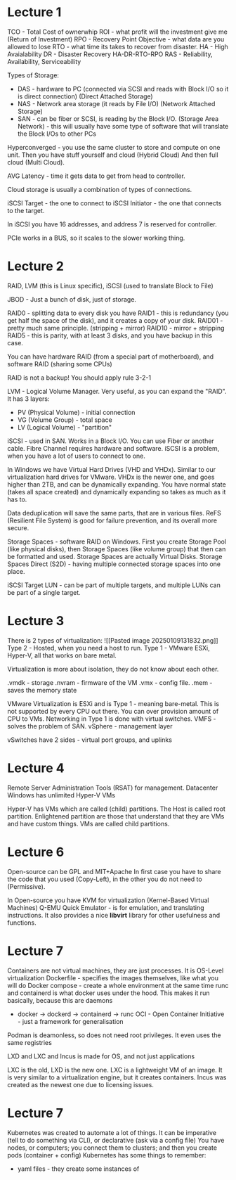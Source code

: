 # Lecture 1
TCO - Total Cost of ownerwhip
ROI - what profit will the investment give me (Return of Investment)
RPO - Recovery Point Objective - what data are you allowed to lose
RTO - what time its takes to recover from disaster.
HA - High Avaialability
DR - Disaster Recovery
HA-DR-RTO-RPO
RAS - Reliability, Availability, Serviceability


Types of Storage:
- DAS - hardware to PC (connected via SCSI and reads with Block I/O so it is direct connection) (Direct Attached Storage)
- NAS - Network area storage (it reads by File I/O) (Network Attached Storage)
- SAN - can be fiber or SCSI, is reading by the Block I/O. (Storage Area Network) - this will usually have some type of software that will translate the Block I/Os to other PCs

Hyperconverged - you use the same cluster to store and compute on one unit.
Then you have stuff yourself and cloud (Hybrid Cloud)
And then full cloud (Multi Cloud).

AVG Latency - time it gets data to get from head to controller.

Cloud storage is usually a combination of types of connections.

iSCSI Target - the one to connect to
iSCSI Initiator - the one that connects to the target.

In iSCSI you have 16 addresses, and address 7 is reserved for controller.

PCIe works in a BUS, so it scales to the slower working thing.

# Lecture 2
RAID, LVM (this is Linux specific), iSCSI (used to translate Block to File)

JBOD - Just a bunch of disk, just of storage.

RAID0 - splitting data to every disk you have
RAID1 - this is redundancy (you get half the space of the disk), and it creates a copy of your disk.
RAID01 - pretty much same principle. (stripping + mirror)
RAID10 - mirror + stripping
RAID5 - this is parity, with at least 3 disks, and you have backup in this case.

You can have hardware RAID (from a special part of motherboard), and software RAID (sharing some CPUs)

RAID is not a backup!
You should apply rule 3-2-1

LVM - Logical Volume Manager.
Very useful, as you can expand the "RAID".
It has 3 layers:
- PV (Physical Volume) - initial connection
- VG (Volume Group) - total space
- LV (Logical Volume) - "partition"

iSCSI - used in SAN. Works in a Block I/O.
You can use Fiber or another cable.
Fibre Channel requires hardware and software.
iSCSI is a problem, when you have a lot of users to connect to one.

In Windows we have Virtual Hard Drives (VHD and VHDx). Similar to our virtualization hard drives for VMware.
VHDx is the newer one, and goes higher than 2TB, and can be dynamically expanding. You have normal state (takes all space created) and dynamically expanding so takes as much as it has to.

Data deduplication will save the same parts, that are in various files.
ReFS (Resilient File System) is good for failure prevention, and its overall more secure.

Storage Spaces - software RAID on Windows.
First you create Storage Pool (like physical disks), then Storage Spaces (like volume group) that then can be formatted and used.
Storage Spaces are actually Virtual Disks.
Storage Spaces Direct (S2D) - having multiple connected storage spaces into one place.

iSCSI Target
LUN - can be part of multiple targets, and multiple LUNs can be part of a single target.

# Lecture 3

There is 2 types of virtualization:
![[Pasted image 20250109131832.png]]
Type 2 - Hosted, when you need a host to run.
Type 1 - VMware ESXi, Hyper-V, all that works on bare metal.

Virtualization is more about isolation, they do not know about each other.

.vmdk - storage
.nvram - firmware of the VM
.vmx - config file.
.mem - saves the memory state

VMware Virtualization is ESXi and is Type 1 - meaning bare-metal.
This is not supported by every CPU out there.
You can over provision amount of CPU to VMs.
Networking in Type 1 is done with virtual switches.
VMFS - solves the problem of SAN.
vSphere - management layer

vSwitches have 2 sides - virtual port groups, and uplinks
# Lecture 4
Remote Server Administration Tools (RSAT) for management.
Datacenter Windows has unlimited Hyper-V VMs

Hyper-V has VMs which are called (child) partitions.
The Host is called root partition.
Enlightened partition are those that understand that they are VMs and have custom things.
VMs are called child partitions.

# Lecture 6
Open-source can be GPL and MIT+Apache
In first case you have to share the code that you used (Copy-Left), in the other you do not need to (Permissive).

In Open-source you have KVM for virtualization (Kernel-Based Virtual Machines)
Q-EMU Quick Emulator - is for emulation, and translating instructions. It also provides a nice **libvirt** library for other usefulness and functions.

# Lecture 7
Containers are not virtual machines, they are just processes.
It is OS-Level virtualization
Dockerfile - specifies the images themselves, like what you will do
Docker compose - create a whole environment at the same time
runc and containerd is what docker uses under the hood. This makes it run basically, because this are daemons
- docker -> dockerd -> containerd -> runc
OCI - Open Container Initiative - just a framework for generalisation

Podman is deamonless, so does not need root privileges.
It even uses the same registries

LXD and LXC and Incus is made for OS, and not just applications

LXC is the old, LXD is the new one.
LXC is a lightweight VM of an image.
It is very similar to a virtualization engine, but it creates containers.
Incus was created as the newest one due to licensing issues.

# Lecture 7
Kubernetes was created to automate a lot of things. 
It can be imperative (tell to do something via CLI), or declarative (ask via a config file)
You have nodes, or computers; you connect them to clusters; and then you create pods (container + config)
Kubernetes has some things to remember:
- yaml files - they create some instances of 